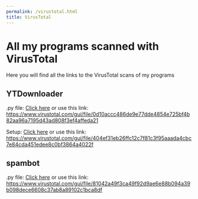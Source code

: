 ```yaml
---
permalink: /virustotal.html
title: VirusTotal
---
```

# All my programs scanned with VirusTotal
Here you will find all the links to the VirusTotal scans of my programs

## YTDownloader
.py file: [Click here](https://www.virustotal.com/gui/file/0d10accc486de9e77dde4854e725bf4b82aa96a7195d43ad808f3ef4affeda21) or use this link: 
https://www.virustotal.com/gui/file/0d10accc486de9e77dde4854e725bf4b82aa96a7195d43ad808f3ef4affeda21

Setup: [Click here](https://www.virustotal.com/gui/file/404ef31eb26ffc12c7f81c3f95aaada4cbc7e84cda451edee8c0bf3864a4022f) or use this link: 
https://www.virustotal.com/gui/file/404ef31eb26ffc12c7f81c3f95aaada4cbc7e84cda451edee8c0bf3864a4022f

## spambot
.py file: [Click here](https://www.virustotal.com/gui/file/81042a49f3ca49f92d9ae6e88b094a39b098dece6608c37ab8a89102c1bca8df) or use this link: 
https://www.virustotal.com/gui/file/81042a49f3ca49f92d9ae6e88b094a39b098dece6608c37ab8a89102c1bca8df
